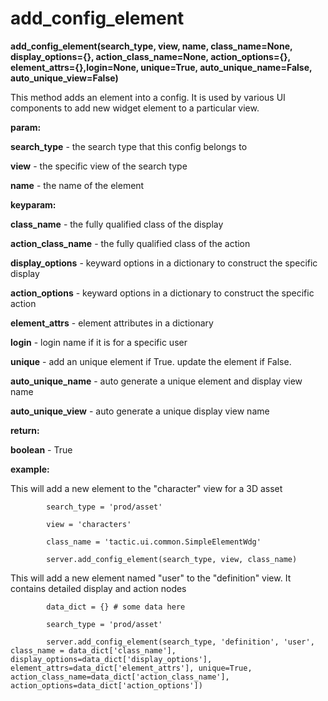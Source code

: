 # add\_config\_element

**add\_config\_element(search\_type, view, name, class\_name=None, display\_options={}, action\_class\_name=None, action\_options={}, element\_attrs={},login=None, unique=True, auto\_unique\_name=False, auto\_unique\_view=False)**

This method adds an element into a config. It is used by various
UI components to add new widget element to a particular view.

**param:**

**search\_type** - the search type that this config belongs to

**view** - the specific view of the search type

**name** - the name of the element

**keyparam:**

**class\_name** - the fully qualified class of the display

**action\_class\_name** - the fully qualified class of the action

**display\_options** - keyward options in a dictionary to construct the specific display

**action\_options** - keyward options in a dictionary to construct the specific action

**element\_attrs** - element attributes in a dictionary

**login** - login name if it is for a specific user

**unique** - add an unique element if True. update the element if False.

**auto\_unique\_name** - auto generate a unique element and display view name

**auto\_unique\_view** - auto generate a unique display view name

**return:**

**boolean** - True

**example:**

This will add a new element to the "character" view for a 3D asset

            search_type = 'prod/asset'

            view = 'characters'

            class_name = 'tactic.ui.common.SimpleElementWdg'

            server.add_config_element(search_type, view, class_name)

This will add a new element named "user" to the "definition" view. It contains detailed display and action nodes

            data_dict = {} # some data here

            search_type = 'prod/asset'

            server.add_config_element(search_type, 'definition', 'user',  class_name = data_dict['class_name'], display_options=data_dict['display_options'], element_attrs=data_dict['element_attrs'], unique=True, action_class_name=data_dict['action_class_name'], action_options=data_dict['action_options'])
